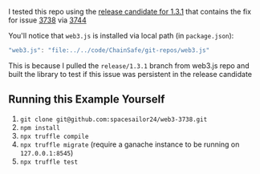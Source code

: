 I tested this repo using the [release candidate for 1.3.1](https://github.com/ethereum/web3.js/pull/3757) that contains the fix for issue [3738](https://github.com/ethereum/web3.js/issues/3738) via [3744](https://github.com/ethereum/web3.js/pull/3744)

You'll notice that `web3.js` is installed via local path (in `package.json`):

```javascript
"web3.js": "file:../../code/ChainSafe/git-repos/web3.js"
```

This is because I pulled the `release/1.3.1` branch from web3.js repo and built the library to test if this issue was persistent in the release candidate

## Running this Example Yourself

1. `git clone git@github.com:spacesailor24/web3-3738.git`
2. `npm install`
3. `npx truffle compile`
4. `npx truffle migrate` (require a ganache instance to be running on `127.0.0.1:8545`)
5. `npx truffle test`
